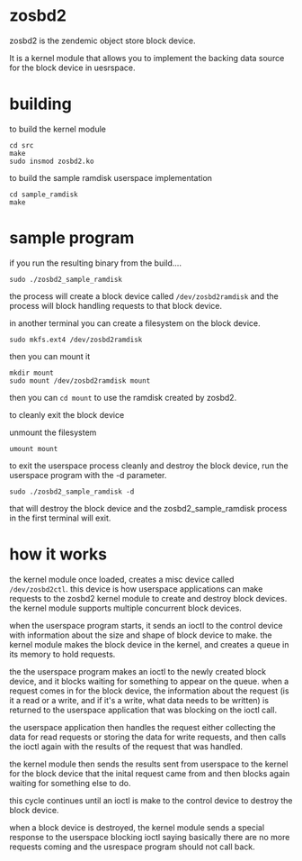 # zosbd2


zosbd2 is the zendemic object store block device.

It is a kernel module that allows you to implement the backing data source for the block device in uesrspace.


# building

to build the kernel module

```
cd src
make
sudo insmod zosbd2.ko
```

to build the sample ramdisk userspace implementation

```
cd sample_ramdisk
make
```


# sample program

if you run the resulting binary from the build....

```
sudo ./zosbd2_sample_ramdisk
```
the process will create a block device called `/dev/zosbd2ramdisk`  and the process will block handling requests to that block device.

in another terminal you can create a filesystem on the block device.

```
sudo mkfs.ext4 /dev/zosbd2ramdisk
```
then you can mount it

```
mkdir mount
sudo mount /dev/zosbd2ramdisk mount
```

then you can `cd mount` to use the ramdisk created by zosbd2.

to cleanly exit the block device

unmount the filesystem
```
umount mount
```

to exit the userspace process cleanly and destroy the block device, run the userspace program with the -d parameter.

```
sudo ./zosbd2_sample_ramdisk -d
```

that will destroy the block device and the zosbd2_sample_ramdisk process in the first terminal will exit.



# how it works

the kernel module once loaded, creates a misc device called `/dev/zosbd2ctl`.
this device is how userspace applications can make requests to the zosbd2 kernel module to create and destroy block devices. the kernel module supports multiple concurrent block devices.

when the userspace program starts, it sends an ioctl to the control device with information about the size and shape of block device to make.
the kernel module makes the block device in the kernel, and creates a queue in its memory to hold requests.

the the userspace program makes an ioctl to the newly created block device, and it blocks waiting for something to appear on the queue.
when a request comes in for the block device, the information about the request (is it a read or a write, and if it's a write, what data needs to be written) is returned to the userspace application that was blocking on the ioctl call.

the userspace application then handles the request either collecting the data for read requests or storing the data for write requests, and then calls the ioctl again with the results of the request that was handled.

the kernel module then sends the results sent from userspace to the kernel for the block device that the inital request came from and then blocks again waiting for something else to do.

this cycle continues until an ioctl is make to the control device to destroy the block device.

when a block device is destroyed, the kernel module sends a special response to the userspace blocking ioctl saying basically there are no more requests coming and the usrespace program should not call back.



